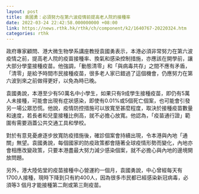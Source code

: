 ```yaml
---
layout: post
title: 袁國勇：必須努力在第六波疫情前提高老人院的接種率
date: 2022-03-24 22:42:58.000000000 +08:00
link: https://news.rthk.hk/rthk/ch/component/k2/1640767-20220324.htm
categories: rthk
---
```


政府專家顧問、港大微生物學系講座教授袁國勇表示，本港必須非常努力在第六波疫情之前，提高老人院的疫苗接種率、換氣和感染控制措施，亦應該在開學前，讓大部分學童接種疫苗。他強調，「動態清零」和「與病毒共存」之間不應有矛盾，「清零」是給予時間市民接種疫苗，很多老人家已錯過了這個機會，仍應努力在第六波到來之前做得更好，以免為時已晚。

袁國勇說，本港至少有50萬名中小學生，如果只有9成學生接種疫苗，即仍有5萬人未接種，可能會出現有症狀感染，即使有0.01%或5個死亡個案，也可能會引發另一場公眾恐慌。他說，疫情防控措施可以放寬至甚麼程度，取決於接種疫苗數量和速度，若長者和兒童接種比例高，就不必擔心放寬。他認為，「疫苗通行證」範圍有需要涵蓋公共交通工具和學校。 

對於有意見憂慮逐步放寬防疫措施後，確診個案會持續出現，令本港與內地「通關」無望。袁國勇說，每個國家的防疫政策都會隨著全球疫情形勢而變化，內地亦會相應改變政策，只要本港盡最大努力減少感染個案，就不必擔心與內地的邊境開放問題。

另外，港大陸佑堂的疫苗接種中心營運約一個月，袁國勇說，中心曾經每天有1700人接種，現時下降到只有約400人，因為很多市民都已經感染新冠病毒，必須等3 個月才能接種第二劑或第三劑疫苗。
